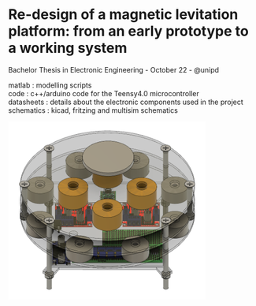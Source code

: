 # Re-design of a magnetic levitation platform: from an early prototype to a working system
Bachelor Thesis in Electronic Engineering - October 22 - @unipd

matlab : modelling scripts  
code : c++/arduino code for the Teensy4.0 microcontroller  
datasheets : details about the electronic components used in the project  
schematics : kicad, fritzing and multisim schematics  

<img src="https://github.com/albertomors/maglev22/blob/main/model_fusion.png" width="400">
